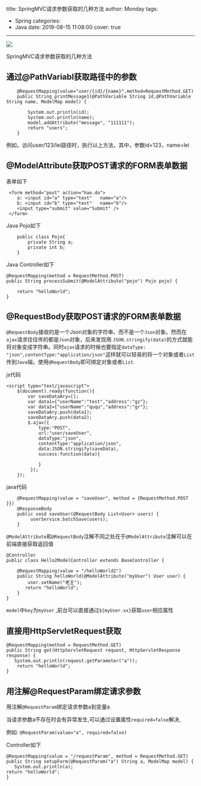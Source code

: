 title: SpringMVC请求参数获取的几种方法
author: Monday
tags:
  - Spring
categories:
  - Java
date: 2019-08-15 11:08:00
cover: true

---

![](https://imgconvert.csdnimg.cn/aHR0cHM6Ly91cGxvYWQtaW1hZ2VzLmppYW5zaHUuaW8vdXBsb2FkX2ltYWdlcy8xMjU1MzI0OS1lYWJlMjk2MGJlZGJjMmExLmpwZw?x-oss-process=image/format,png)
<!-- more -->

SpringMVC请求参数获取的几种方法

## 通过@PathVariabl获取路径中的参数

```
    @RequestMapping(value="user/{id}/{name}",method=RequestMethod.GET)
    public String printMessage1(@PathVariable String id,@PathVariable String name, ModelMap model) {
        
        System.out.println(id);
        System.out.println(name);
        model.addAttribute("message", "111111");
        return "users";
    }
```

例如，访问user/123/lei路径时，执行以上方法，其中，参数id=123，name=lei

## @ModelAttribute获取POST请求的FORM表单数据

表单如下

```
 <form method="post" action="hao.do">
    a: <input id="a" type="text"   name="a"/>
    b: <input id="b" type="text"   name="b"/>
    <input type="submit" value="Submit" />
 </form>
```

Java  Pojo如下

```
    public class Pojo{
        private String a;
        private int b;
    }
```

Java Controller如下

```
@RequestMapping(method = RequestMethod.POST) 
public String processSubmit(@ModelAttribute("pojo") Pojo pojo) { 
    
    return "helloWorld"; 
}
```

## @RequestBody获取POST请求的FORM表单数据

`@RequestBody`接收的是一个Json对象的字符串，而不是一个`Json`对象。然而在`ajax`请求往往传的都是`Json`对象，后来发现用 `JSON.stringify(data)`的方式就能将对象变成字符串。同时`ajax`请求的时候也要指定`dataType: "json",contentType:"application/json"`这样就可以轻易的将一个对象或者`List`传到`Java`端，使用`@RequestBody`即可绑定对象或者`List`.

js代码

```
<script type="text/javascript">  
    $(document).ready(function(){  
        var saveDataAry=[];  
        var data1={"userName":"test","address":"gz"};  
        var data2={"userName":"ququ","address":"gr"};  
        saveDataAry.push(data1);  
        saveDataAry.push(data2);         
        $.ajax({ 
            type:"POST", 
            url:"user/saveUser", 
            dataType:"json",      
            contentType:"application/json",               
            data:JSON.stringify(saveData), 
            success:function(data){ 

            } 
         }); 
    }); 

```

java代码

```
    @RequestMapping(value = "saveUser", method = {RequestMethod.POST }}) 
    @ResponseBody  
    public void saveUser(@RequestBody List<User> users) { 
         userService.batchSave(users); 
    }
```
`@ModelAttribute`和`@RequestBody`注解不同之处在于`@ModelAttribute`注解可以在前端直接获取返回值

```
@Controller
public class Hello2ModelController extends BaseController {

    @RequestMapping(value = "/helloWorld2")  
    public String helloWorld(@ModelAttribute("myUser") User user) {
        user.setName("老王");
       return "helloWorld";  
    }  
}
```

`model`中`key`为`myUser` ,前台可以直接通过`${myUser.xx}`获取`user`相应属性

## 直接用HttpServletRequest获取

```
@RequestMapping(method = RequestMethod.GET) 
public String get(HttpServletRequest request, HttpServletResponse response) { 
   System.out.println(request.getParameter("a")); 
    return "helloWorld"; 
}
```

## 用注解@RequestParam绑定请求参数

用注解`@RequestParam`绑定请求参数a到变量a

当请求参数a不存在时会有异常发生,可以通过设置属性`required=false`解决,

例如: `@RequestParam(value="a", required=false)`

Controller如下

```
@RequestMapping(value = "/requestParam", method = RequestMethod.GET) 
public String setupForm(@RequestParam("a") String a, ModelMap model) { 
   System.out.println(a); 
return "helloWorld";
}

```